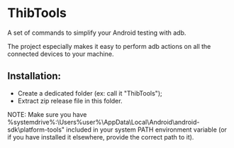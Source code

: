 # ThibTools
A set of commands to simplify your Android testing with adb.

The project especially makes it easy to perform adb actions on all the connected devices to your machine.

## Installation:
* Create a dedicated folder (ex: call it "ThibTools");
* Extract zip release file in this folder.

NOTE: Make sure you have %systemdrive%:\Users\%user%\AppData\Local\Android\android-sdk\platform-tools" included in your system PATH environment variable (or if you have installed it elsewhere, provide the correct path to it).
